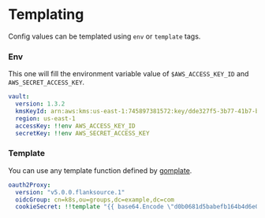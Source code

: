 # Templating

Config values can be templated using `env` or `template` tags.

### Env

This one will fill the environment variable value of `$AWS_ACCESS_KEY_ID` and `AWS_SECRET_ACCESS_KEY`.

```yaml
vault:
  version: 1.3.2
  kmsKeyId: arn:aws:kms:us-east-1:745897381572:key/dde327f5-3b77-41b7-b42a-f9ae2270d90d
  region: us-east-1
  accessKey: !!env AWS_ACCESS_KEY_ID
  secretKey: !!env AWS_SECRET_ACCESS_KEY
```

### Template

You can use any template function defined by [gomplate](https://github.com/hairyhenderson/gomplate).

```yaml
oauth2Proxy:
  version: "v5.0.0.flanksource.1"
  oidcGroup: cn=k8s,ou=groups,dc=example,dc=com
  cookieSecret: !!template "{{ base64.Encode \"d0b0681d5babefb164b4d6e03b53967b\" }}"
```
